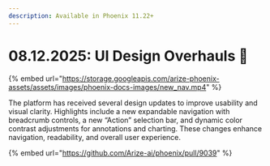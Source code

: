 ```yaml
---
description: Available in Phoenix 11.22+
---
```


# 08.12.2025: UI Design Overhauls 🎨

{% embed url="https://storage.googleapis.com/arize-phoenix-assets/assets/images/phoenix-docs-images/new_nav.mp4" %}

The platform has received several design updates to improve usability and visual clarity. Highlights include a new expandable navigation with breadcrumb controls, a new “Action” selection bar, and dynamic color contrast adjustments for annotations and charting. These changes enhance navigation, readability, and overall user experience.

{% embed url="https://github.com/Arize-ai/phoenix/pull/9039" %}
